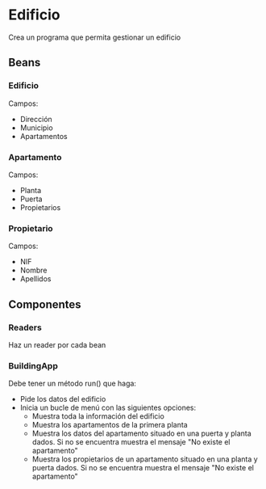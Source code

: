 # Edificio

Crea un programa que permita gestionar un edificio

## Beans

### Edificio

Campos:
- Dirección
- Municipio
- Apartamentos

### Apartamento

Campos:
- Planta
- Puerta
- Propietarios

### Propietario

Campos:
- NIF
- Nombre
- Apellidos

## Componentes

### Readers

Haz un reader por cada bean

### BuildingApp

Debe tener un método run() que haga:
- Pide los datos del edificio
- Inicia un bucle de menú con las siguientes opciones:
    - Muestra toda la información del edificio 
    - Muestra los apartamentos de la primera planta 
    - Muestra los datos del apartamento situado en una puerta y planta dados. Si no se encuentra muestra el mensaje "No existe el apartamento"
    - Muestra los propietarios de un apartamento situado en una planta y puerta dados. Si no se encuentra muestra el mensaje "No existe el apartamento"
